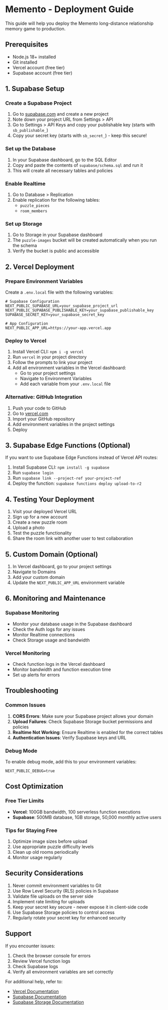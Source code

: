 # Memento - Deployment Guide

This guide will help you deploy the Memento long-distance relationship memory game to production.

## Prerequisites

- Node.js 18+ installed
- Git installed
- Vercel account (free tier)
- Supabase account (free tier)

## 1. Supabase Setup

### Create a Supabase Project

1. Go to [supabase.com](https://supabase.com) and create a new project
2. Note down your project URL from Settings > API
3. Go to Settings > API Keys and copy your publishable key (starts with `sb_publishable_`)
4. Copy your secret key (starts with `sb_secret_`) - keep this secure!

### Set up the Database

1. In your Supabase dashboard, go to the SQL Editor
2. Copy and paste the contents of `supabase/schema.sql` and run it
3. This will create all necessary tables and policies

### Enable Realtime

1. Go to Database > Replication
2. Enable replication for the following tables:
   - `puzzle_pieces`
   - `room_members`

### Set up Storage

1. Go to Storage in your Supabase dashboard
2. The `puzzle-images` bucket will be created automatically when you run the schema
3. Verify the bucket is public and accessible

## 2. Vercel Deployment

### Prepare Environment Variables

Create a `.env.local` file with the following variables:

```env
# Supabase Configuration
NEXT_PUBLIC_SUPABASE_URL=your_supabase_project_url
NEXT_PUBLIC_SUPABASE_PUBLISHABLE_KEY=your_supabase_publishable_key
SUPABASE_SECRET_KEY=your_supabase_secret_key

# App Configuration
NEXT_PUBLIC_APP_URL=https://your-app.vercel.app
```

### Deploy to Vercel

1. Install Vercel CLI: `npm i -g vercel`
2. Run `vercel` in your project directory
3. Follow the prompts to link your project
4. Add all environment variables in the Vercel dashboard:
   - Go to your project settings
   - Navigate to Environment Variables
   - Add each variable from your `.env.local` file

### Alternative: GitHub Integration

1. Push your code to GitHub
2. Go to [vercel.com](https://vercel.com)
3. Import your GitHub repository
4. Add environment variables in the project settings
5. Deploy

## 3. Supabase Edge Functions (Optional)

If you want to use Supabase Edge Functions instead of Vercel API routes:

1. Install Supabase CLI: `npm install -g supabase`
2. Run `supabase login`
3. Run `supabase link --project-ref your-project-ref`
4. Deploy the function: `supabase functions deploy upload-to-r2`

## 4. Testing Your Deployment

1. Visit your deployed Vercel URL
2. Sign up for a new account
3. Create a new puzzle room
4. Upload a photo
5. Test the puzzle functionality
6. Share the room link with another user to test collaboration

## 5. Custom Domain (Optional)

1. In Vercel dashboard, go to your project settings
2. Navigate to Domains
3. Add your custom domain
4. Update the `NEXT_PUBLIC_APP_URL` environment variable

## 6. Monitoring and Maintenance

### Supabase Monitoring

- Monitor your database usage in the Supabase dashboard
- Check the Auth logs for any issues
- Monitor Realtime connections
- Check Storage usage and bandwidth

### Vercel Monitoring

- Check function logs in the Vercel dashboard
- Monitor bandwidth and function execution time
- Set up alerts for errors

## Troubleshooting

### Common Issues

1. **CORS Errors**: Make sure your Supabase project allows your domain
2. **Upload Failures**: Check Supabase Storage bucket permissions and policies
3. **Realtime Not Working**: Ensure Realtime is enabled for the correct tables
4. **Authentication Issues**: Verify Supabase keys and URL

### Debug Mode

To enable debug mode, add this to your environment variables:
```env
NEXT_PUBLIC_DEBUG=true
```

## Cost Optimization

### Free Tier Limits

- **Vercel**: 100GB bandwidth, 100 serverless function executions
- **Supabase**: 500MB database, 1GB storage, 50,000 monthly active users

### Tips for Staying Free

1. Optimize image sizes before upload
2. Use appropriate puzzle difficulty levels
3. Clean up old rooms periodically
4. Monitor usage regularly

## Security Considerations

1. Never commit environment variables to Git
2. Use Row Level Security (RLS) policies in Supabase
3. Validate file uploads on the server side
4. Implement rate limiting for uploads
5. Keep your secret key secure - never expose it in client-side code
6. Use Supabase Storage policies to control access
7. Regularly rotate your secret key for enhanced security

## Support

If you encounter issues:

1. Check the browser console for errors
2. Review Vercel function logs
3. Check Supabase logs
4. Verify all environment variables are set correctly

For additional help, refer to:
- [Vercel Documentation](https://vercel.com/docs)
- [Supabase Documentation](https://supabase.com/docs)
- [Supabase Storage Documentation](https://supabase.com/docs/guides/storage)
